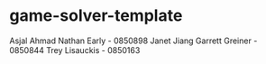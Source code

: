# game-solver-template
Asjal Ahmad
Nathan Early - 0850898 
Janet Jiang
Garrett Greiner - 0850844
Trey Lisauckis - 0850163
